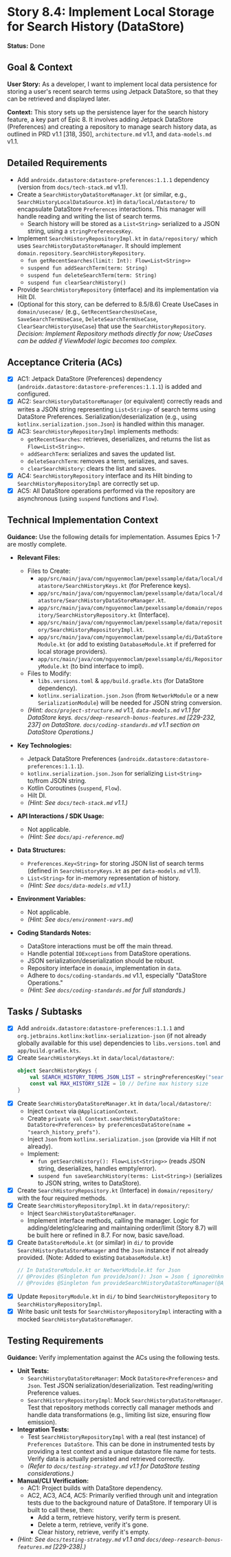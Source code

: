 # Story 8.4: Implement Local Storage for Search History (DataStore)

**Status:** Done

## Goal & Context

**User Story:** As a developer, I want to implement local data persistence for storing a user's recent search terms using Jetpack DataStore, so that they can be retrieved and displayed later.

**Context:** This story sets up the persistence layer for the search history feature, a key part of Epic 8. It involves adding Jetpack DataStore (Preferences) and creating a repository to manage search history data, as outlined in PRD v1.1 [318, 350], `architecture.md` v1.1, and `data-models.md` v1.1.

## Detailed Requirements

* Add `androidx.datastore:datastore-preferences:1.1.1` dependency (version from `docs/tech-stack.md` v1.1).
* Create a `SearchHistoryDataStoreManager.kt` (or similar, e.g., `SearchHistoryLocalDataSource.kt`) in `data/local/datastore/` to encapsulate DataStore `Preferences` interactions. This manager will handle reading and writing the list of search terms.
    * Search history will be stored as a `List<String>` serialized to a JSON string, using a `stringPreferencesKey`.
* Implement `SearchHistoryRepositoryImpl.kt` in `data/repository/` which uses `SearchHistoryDataStoreManager`. It should implement `domain.repository.SearchHistoryRepository`.
    * `fun getRecentSearches(limit: Int): Flow<List<String>>`
    * `suspend fun addSearchTerm(term: String)`
    * `suspend fun deleteSearchTerm(term: String)`
    * `suspend fun clearSearchHistory()`
* Provide `SearchHistoryRepository` (interface) and its implementation via Hilt DI.
* (Optional for this story, can be deferred to 8.5/8.6) Create UseCases in `domain/usecase/` (e.g., `GetRecentSearchesUseCase`, `SaveSearchTermUseCase`, `DeleteSearchTermUseCase`, `ClearSearchHistoryUseCase`) that use the `SearchHistoryRepository`. *Decision: Implement Repository methods directly for now; UseCases can be added if ViewModel logic becomes too complex.*

## Acceptance Criteria (ACs)

* [x] AC1: Jetpack DataStore (Preferences) dependency (`androidx.datastore:datastore-preferences:1.1.1`) is added and configured.
* [x] AC2: `SearchHistoryDataStoreManager` (or equivalent) correctly reads and writes a JSON string representing `List<String>` of search terms using DataStore Preferences. Serialization/deserialization (e.g., using `kotlinx.serialization.json.Json`) is handled within this manager.
* [x] AC3: `SearchHistoryRepositoryImpl` implements methods:
    * `getRecentSearches`: retrieves, deserializes, and returns the list as `Flow<List<String>>`.
    * `addSearchTerm`: serializes and saves the updated list.
    * `deleteSearchTerm`: removes a term, serializes, and saves.
    * `clearSearchHistory`: clears the list and saves.
* [x] AC4: `SearchHistoryRepository` interface and its Hilt binding to `SearchHistoryRepositoryImpl` are correctly set up.
* [x] AC5: All DataStore operations performed via the repository are asynchronous (using `suspend` functions and `Flow`).

## Technical Implementation Context

**Guidance:** Use the following details for implementation. Assumes Epics 1-7 are mostly complete.

* **Relevant Files:**
    * Files to Create:
        * `app/src/main/java/com/nguyenmoclam/pexelssample/data/local/datastore/SearchHistoryKeys.kt` (for Preference keys).
        * `app/src/main/java/com/nguyenmoclam/pexelssample/data/local/datastore/SearchHistoryDataStoreManager.kt`.
        * `app/src/main/java/com/nguyenmoclam/pexelssample/domain/repository/SearchHistoryRepository.kt` (Interface).
        * `app/src/main/java/com/nguyenmoclam/pexelssample/data/repository/SearchHistoryRepositoryImpl.kt`.
        * `app/src/main/java/com/nguyenmoclam/pexelssample/di/DataStoreModule.kt` (or add to existing `DatabaseModule.kt` if preferred for local storage providers).
        * `app/src/main/java/com/nguyenmoclam/pexelssample/di/RepositoryModule.kt` (to bind interface to impl).
    * Files to Modify:
        * `libs.versions.toml` & `app/build.gradle.kts` (for DataStore dependency).
        * `kotlinx.serialization.json.Json` (from `NetworkModule` or a new `SerializationModule`) will be needed for JSON string conversion.
    * _(Hint: `docs/project-structure.md` v1.1, `data-models.md` v1.1 for DataStore keys. `docs/deep-research-bonus-features.md` [229-232, 237] on DataStore. `docs/coding-standards.md` v1.1 section on DataStore Operations.)_

* **Key Technologies:**
    * Jetpack DataStore Preferences (`androidx.datastore:datastore-preferences:1.1.1`).
    * `kotlinx.serialization.json.Json` for serializing `List<String>` to/from JSON string.
    * Kotlin Coroutines (`suspend`, `Flow`).
    * Hilt DI.
    * _(Hint: See `docs/tech-stack.md` v1.1.)_

* **API Interactions / SDK Usage:**
    * Not applicable.
    * _(Hint: See `docs/api-reference.md`)_

* **Data Structures:**
    * `Preferences.Key<String>` for storing JSON list of search terms (defined in `SearchHistoryKeys.kt` as per `data-models.md` v1.1).
    * `List<String>` for in-memory representation of history.
    * _(Hint: See `docs/data-models.md` v1.1.)_

* **Environment Variables:**
    * Not applicable.
    * _(Hint: See `docs/environment-vars.md`)_

* **Coding Standards Notes:**
    * DataStore interactions must be off the main thread.
    * Handle potential `IOExceptions` from DataStore operations.
    * JSON serialization/deserialization should be robust.
    * Repository interface in `domain`, implementation in `data`.
    * Adhere to `docs/coding-standards.md` v1.1, especially "DataStore Operations."
    * _(Hint: See `docs/coding-standards.md` for full standards.)_

## Tasks / Subtasks

* [x] Add `androidx.datastore:datastore-preferences:1.1.1` and `org.jetbrains.kotlinx:kotlinx-serialization-json` (if not already globally available for this use) dependencies to `libs.versions.toml` and `app/build.gradle.kts`.
* [x] Create `SearchHistoryKeys.kt` in `data/local/datastore/`:
    ```kotlin
    object SearchHistoryKeys {
        val SEARCH_HISTORY_TERMS_JSON_LIST = stringPreferencesKey("search_history_terms_json_list")
        const val MAX_HISTORY_SIZE = 10 // Define max history size
    }
    ```
* [x] Create `SearchHistoryDataStoreManager.kt` in `data/local/datastore/`:
    * Inject `Context` via `@ApplicationContext`.
    * Create `private val Context.searchHistoryDataStore: DataStore<Preferences> by preferencesDataStore(name = "search_history_prefs")`.
    * Inject `Json` from `kotlinx.serialization.json` (provide via Hilt if not already).
    * Implement:
        * `fun getSearchHistory(): Flow<List<String>>` (reads JSON string, deserializes, handles empty/error).
        * `suspend fun saveSearchHistory(terms: List<String>)` (serializes to JSON string, writes to DataStore).
* [x] Create `SearchHistoryRepository.kt` (Interface) in `domain/repository/` with the four required methods.
* [x] Create `SearchHistoryRepositoryImpl.kt` in `data/repository/`:
    * Inject `SearchHistoryDataStoreManager`.
    * Implement interface methods, calling the manager. Logic for adding/deleting/clearing and maintaining order/limit (Story 8.7) will be built here or refined in 8.7. For now, basic save/load.
* [x] Create `DataStoreModule.kt` (or similar) in `di/` to provide `SearchHistoryDataStoreManager` and the `Json` instance if not already provided. (Note: Added to existing `DatabaseModule.kt`)
    ```kotlin
    // In DataStoreModule.kt or NetworkModule.kt for Json
    // @Provides @Singleton fun provideJson(): Json = Json { ignoreUnknownKeys = true; encodeDefaults = true }
    // @Provides @Singleton fun provideSearchHistoryDataStoreManager(@ApplicationContext context: Context, json: Json): SearchHistoryDataStoreManager = SearchHistoryDataStoreManager(context, json)
    ```
* [x] Update `RepositoryModule.kt` in `di/` to bind `SearchHistoryRepository` to `SearchHistoryRepositoryImpl`.
* [x] Write basic unit tests for `SearchHistoryRepositoryImpl` interacting with a mocked `SearchHistoryDataStoreManager`.

## Testing Requirements

**Guidance:** Verify implementation against the ACs using the following tests.

* **Unit Tests:**
    * `SearchHistoryDataStoreManager`: Mock `DataStore<Preferences>` and `Json`. Test JSON serialization/deserialization. Test reading/writing Preference values.
    * `SearchHistoryRepositoryImpl`: Mock `SearchHistoryDataStoreManager`. Test that repository methods correctly call manager methods and handle data transformations (e.g., limiting list size, ensuring flow emission).
* **Integration Tests:**
    * Test `SearchHistoryRepositoryImpl` with a real (test instance) of `Preferences DataStore`. This can be done in instrumented tests by providing a test context and a unique datastore file name for tests. Verify data is actually persisted and retrieved correctly.
    * _(Refer to `docs/testing-strategy.md` v1.1 for DataStore testing considerations.)_
* **Manual/CLI Verification:**
    * AC1: Project builds with DataStore dependency.
    * AC2, AC3, AC4, AC5: Primarily verified through unit and integration tests due to the background nature of DataStore. If temporary UI is built to call these, then:
        * Add a term, retrieve history, verify term is present.
        * Delete a term, retrieve, verify it's gone.
        * Clear history, retrieve, verify it's empty.
* _(Hint: See `docs/testing-strategy.md` v1.1 and `docs/deep-research-bonus-features.md` [229-238].)_